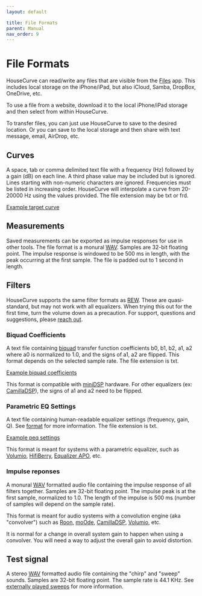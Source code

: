 ```yaml
---
layout: default

title: File Formats
parent: Manual
nav_order: 9
---
```


# File Formats

HouseCurve can read/write any files that are visible from the [Files](https://apps.apple.com/ca/app/files/id1232058109) app.  This includes local storage on the iPhone/iPad, but also iCloud, Samba, DropBox, OneDrive, etc.

To use a file from a website, download it to the local iPhone/iPad storage and then select from within HouseCurve.

To transfer files, you can just use HouseCurve to save to the desired location.  Or you can save to the local storage and then share with text message, email, AirDrop, etc.


## Curves

A space, tab or comma delimited text file with a frequency (Hz) followed by a gain (dB) on each line. A third phase value may be included but is ignored. Lines starting with non-numeric characters are ignored. Frequencies must be listed in increasing order. HouseCurve will interpolate a curve from 20-20000 Hz using the values provided. The file extension may be txt or frd.

[Example target curve](/curves/curve.txt)


## Measurements

Saved measurements can be exported as impulse responses for use in other tools.  The file format is a monural [WAV](https://en.wikipedia.org/wiki/WAV). Samples are 32-bit floating point.  The impulse response is windowed to be 500 ms in length, with the peak occurring at the first sample.  The file is padded out to 1 second in length.


## Filters

HouseCurve supports the same filter formats as [REW](https://www.roomeqwizard.com/help/help_en-GB/html/equaliser.html).  These are quasi-standard, but may not work with all equalizers.  When trying this out for the first time, turn the volume down as a precaution.  For support, questions and suggestions, please [reach out](mailto:support@housecurve.com).


### Biquad Coefficients

A text file containing [biquad](https://en.wikipedia.org/wiki/Digital_biquad_filter) transfer function coefficients b0, b1, b2, a1, a2 where a0 is normalized to 1.0, and the signs of a1, a2 are flipped.  This format depends on the selected sample rate.  The file extension is txt.

[Example biquad coefficients](/filters/biquad.txt)

This format is compatible with [miniDSP](https://www.minidsp.com) hardware.  For other equalizers (ex: [CamillaDSP](https://github.com/HEnquist/camilladsp)), the signs of a1 and a2 need to be flipped.


### Parametric EQ Settings

A text file containing human-readable equalizer settings (frequency, gain, Q).  See [format](https://sourceforge.net/p/equalizerapo/wiki/Configuration%20reference#filter) for more information.  The file extension is txt.

[Example peq settings](/filters/peq.txt)

This format is meant for systems with a parametric equalizer, such as [Volumio](https://volumio.com/en/), [HifiBerry](https://www.hifiberry.com), [Equalizer APO](https://sourceforge.net/projects/equalizerapo/), etc.


### Impulse reponses

A monural [WAV](https://en.wikipedia.org/wiki/WAV) formatted audio file containing the impulse response of all filters together.  Samples are 32-bit floating point.  The impulse peak is at the first sample, normalized to 1.0.  The length of the impulse is 500 ms (number of samples will depend on the sample rate).

This format is meant for audio systems with a convolution engine (aka "convolver") such as [Roon](https://help.roonlabs.com/portal/en/kb/articles/dsp-engine-parametric-equalizer), [moOde](https://moodeaudio.org), [CamillaDSP](https://github.com/HEnquist/camilladsp), [Volumio](https://volumio.com/en/), etc.

It is normal for a change in overall system gain to happen when using a convolver.  You will need a way to adjust the overall gain to avoid distortion.


## Test signal

A stereo [WAV](https://en.wikipedia.org/wiki/WAV) formatted audio file containing the "chirp" and "sweep" sounds.  Samples are 32-bit floating point.  The sample rate is 44.1 KHz.  See [externally played sweeps](../usage/connecting.md#externally-played-sweeps) for more information.


